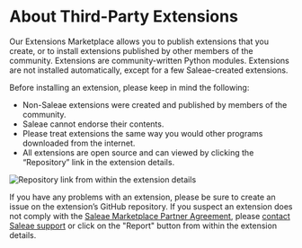 # About Third-Party Extensions

Our Extensions Marketplace allows you to publish extensions that you create, or to install extensions published by other members of the community. Extensions are community-written Python modules. Extensions are not installed automatically, except for a few Saleae-created extensions.&#x20;

Before installing an extension, please keep in mind the following:

* Non-Saleae extensions were created and published by members of the community.
* Saleae cannot endorse their contents.
* Please treat extensions the same way you would other programs downloaded from the internet.
* All extensions are open source and can viewed by clicking the “Repository” link in the extension details.

![Repository link from within the extension details](<../.gitbook/assets/Screen Shot 2020-08-28 at 5.12.28 PM.png>)

If you have any problems with an extension, please be sure to create an issue on the extension’s GitHub repository. If you suspect an extension does not comply with the [Saleae Marketplace Partner Agreement](https://downloads.saleae.com/Saleae+Marketplace+Partner+Agreement.pdf), please [contact Saleae support](https://contact.saleae.com/hc/en-us/requests/new) or click on the "Report" button from within the extension details.
